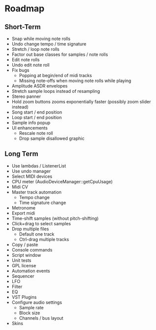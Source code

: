 # Roadmap

## Short-Term
- Snap while moving note rolls
- Undo change tempo / time signature
- Stretch / loop note rolls
- Factor out base classes for samples / note rolls
- Edit note rolls
- Undo edit note roll
- Fix bugs
  - Popping at begin/end of midi tracks
  - Missing note-offs when moving note rolls while playing
- Amplitude ASDR envelopes
- Stretch sample loops instead of resampling
- Stereo panner
- Hold zoom buttons zooms exponentially faster (possibly zoom slider instead)
- Song start / end position
- Loop start / end position
- Sample info popup
- UI enhancements
  - Rescale note roll
  - Drop sample disallowed graphic


## Long Term

- Use lambdas / ListenerList
- Use undo manager
- Select MIDI devices
- CPU meter (AudioDeviceManager::getCpuUsage)
- Midi CV
- Master track automation
  - Tempo change
  - Time signature change
- Metronome
- Export midi
- Time-shift samples (without pitch-shifting)
- Click+drag to select samples
- Drop multiple files
  - Default one track
  - Ctrl-drag multiple tracks
- Copy / paste
- Console commands
- Script window
- Unit tests
- GPL license
- Automation events
- Sequencer
- LFO
- Filter
- EQ
- VST Plugins
- Configure audio settings
  - Sample rate
  - Block size
  - Channels / bus layout
- Skins

